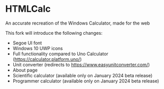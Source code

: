 # HTMLCalc
An accurate recreation of the Windows Calculator, made for the web

This fork will introduce the following changes:
+ Segoe UI font
+ Windows 10 UWP icons
+ Full functionality compared to Uno Calculator (https://calculator.platform.uno/)
+ Unit converter (redirects to https://www.easyunitconverter.com/)
+ About page
+ Scientific calculator (available only on January 2024 beta release)
+ Programmer calculator (available only on January 2024 beta release)
